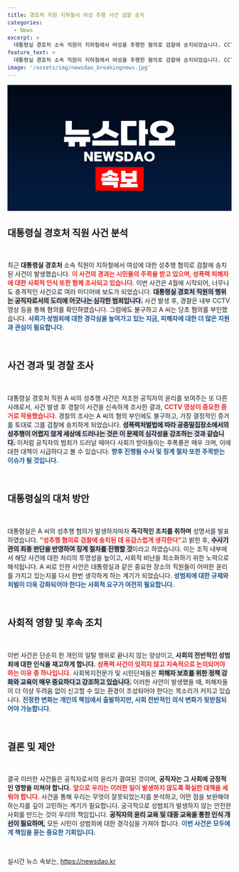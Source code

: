 ```yaml
---
title: 경호처 직원 지하철서 여성 추행 사건 검찰 송치
categories:
  - News
excerpt: >
  대통령실 경호처 소속 직원이 지하철에서 여성을 추행한 혐의로 검찰에 송치되었습니다. CCTV 영상에 의해 혐의가 확인된 이번 사건은 경호처의 신뢰도에 큰 타격을 줄 전망입니다.
feature_text: >
  대통령실 경호처 소속 직원이 지하철에서 여성을 추행한 혐의로 검찰에 송치되었습니다. CCTV 영상에 의해 혐의가 확인된 이번 사건은 경호처의 신뢰도에 큰 타격을 줄 전망입니다.
image: '/assets/img/newsdao_breakingnews.jpg'
---
```


<p><img src="/assets/img/newsdao_breakingnews.jpg" alt="ontimetimes 속보" /></p>

<h2 data-ke-size="size26">대통령실 경호처 직원 사건 분석</h2>

<p data-ke-size="size16">&nbsp;</p>

<p data-ke-size="size16">최근 <b>대통령실 경호처</b> 소속 직원이 지하철에서 여성에 대한 성추행 혐의로 검찰에 송치된 사건이 발생했습니다. <b><span style="color: #ee2323;">이 사건의 경과는 시민들의 주목을 받고 있으며, 성폭력 피해자에 대한 사회적 인식 또한 함께 조사되고 있습니다.</span></b> 이번 사건은 4월에 시작되어, 너무나도 충격적인 사건으로 여러 미디어에 보도가 되었습니다. <b><span style="background-color: #21538527;">대통령실 경호처 직원의 행위는 공직자로서의 도리에 어긋나는 심각한 범죄입니다.</span></b> 사건 발생 후, 경찰은 <![CDATA[전동차]]> 내부 CCTV 영상 등을 통해 혐의를 확인하였습니다. 그럼에도 불구하고 A 씨는 당초 혐의를 부인했습니다. <b><span style="color: #1a5490;">사회가 성범죄에 대한 경각심을 높여가고 있는 지금, 피해자에 대한 더 많은 지원과 관심이 필요합니다.</span></b></p>

<p data-ke-size="size16">&nbsp;</p>

<h2 data-ke-size="size26">사건 경과 및 경찰 조사</h2>

<p data-ke-size="size16">&nbsp;</p>

<p data-ke-size="size16">대통령실 경호처 직원 A 씨의 성추행 사건은 저조한 공직자의 윤리를 보여주는 또 다른 사례로서, 사건 발생 후 경찰이 사건을 신속하게 조사한 결과, <b><span style="color: #ee2323;">CCTV 영상이 중요한 증거로 작용했습니다.</span></b> 경찰의 조사는 A 씨의 혐의 부인에도 불구하고, 가장 결정적인 증거를 토대로 그를 검찰에 송치하게 되었습니다. <b><span style="background-color: #21538527;">성폭력처벌법에 따라 공중밀집장소에서의 성추행이 어렵지 않게 세상에 드러나는 것은 이 문제의 심각성을 강조하는 것과 같습니다.</span></b> 이처럼 공직자의 범죄가 드러날 때마다 사회가 받아들이는 후폭풍은 매우 크며, 이에 대한 대책이 시급하다고 볼 수 있습니다. <b><span style="color: #1a5490;">향후 진행될 수사 및 징계 절차 또한 주목받는 이슈가 될 것입니다.</span></b></p>

<p data-ke-size="size16">&nbsp;</p>

<h2 data-ke-size="size26">대통령실의 대처 방안</h2>

<p data-ke-size="size16">&nbsp;</p>

<p data-ke-size="size16">대통령실은 A 씨의 성추행 혐의가 발생하자마자 <b>즉각적인 조치를 취하며</b> 성명서를 발표하였습니다. <b><span style="color: #ee2323;">"성추행 혐의로 검찰에 송치된 데 유감스럽게 생각한다"</span></b>고 밝힌 후, <b><span style="background-color: #21538527;">수사기관의 최종 판단을 반영하여 징계 절차를 진행할 것</span></b>이라고 하였습니다. 이는 조직 내부에서 해당 사건에 대한 처리의 투명성을 높이고, 사회적 비난을 최소화하기 위한 노력으로 해석됩니다. A 씨로 인한 사안은 대통령실과 같은 중요한 장소의 직원들이 어떠한 윤리를 가지고 있는지를 다시 한번 생각하게 하는 계기가 되었습니다. <b><span style="color: #1a5490;">성범죄에 대한 규제와 처벌이 더욱 강화되어야 한다는 사회적 요구가 여전히 필요합니다.</span></b></p>

<p data-ke-size="size16">&nbsp;</p>

<h2 data-ke-size="size26">사회적 영향 및 후속 조치</h2>

<p data-ke-size="size16">&nbsp;</p>

<p data-ke-size="size16">이번 사건은 단순히 한 개인의 일탈 행위로 끝나지 않는 양상이고, <b>사회의 전반적인 성범죄에 대한 인식을 재고하게 합니다.</b> <b><span style="color: #ee2323;">성폭력 사건이 잊히지 않고 지속적으로 논의되어야 하는 이유 중 하나입니다.</span></b> 사회복지전문가 및 시민단체들은 <b><span style="background-color: #21538527;">피해자 보호를 위한 정책 강화와 교육이 매우 중요하다고 강조하고 있습니다.</span></b> 이러한 사안이 발생했을 때, 피해자들이 더 이상 두려움 없이 신고할 수 있는 환경이 조성되어야 한다는 목소리가 커지고 있습니다. <b><span style="color: #1a5490;">진정한 변화는 개인의 책임에서 출발하지만, 사회 전반적인 의식 변화가 뒷받침되어야 가능합니다.</span></b></p>

<p data-ke-size="size16">&nbsp;</p>

<h2 data-ke-size="size26">결론 및 제안</h2>

<p data-ke-size="size16">&nbsp;</p>

<p data-ke-size="size16">결국 이러한 사건들은 공직자로서의 윤리가 결여된 것이며, <b>공직자는 그 사회에 긍정적인 영향을 미쳐야 합니다.</b> <b><span style="color: #ee2323;">앞으로 우리는 이러한 일이 발생하지 않도록 확실한 대책을 세워야 합니다.</span></b> 사건을 통해 우리는 무엇이 잘못되었는지를 분석하고, 어떤 점을 보완해야 하는지를 깊이 고민하는 계기가 필요합니다. 궁극적으로 성범죄가 발생하지 않는 안전한 사회를 만드는 것이 우리의 책임입니다. <b><span style="background-color: #21538527;">공직자의 윤리 교육 및 대중 교육을 통한 인식 개선이 필요하며,</span></b> 모든 시민이 성범죄에 대한 경각심을 가져야 합니다. <b><span style="color: #1a5490;">이번 사건은 모두에게 책임을 묻는 중요한 기회입니다.</span></b></p>

<p data-ke-size="size16">&nbsp;</p>
실시간 뉴스 속보는, <a href="https://newsdao.kr" rel="dofollow">https://newsdao.kr</a>


